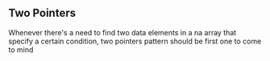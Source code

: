## Two Pointers 
Whenever there's a need to find two data elements in a na array that specify a certain condition, two pointers pattern should be first one to come to mind